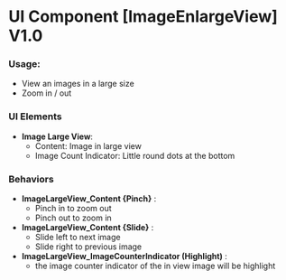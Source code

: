 # UI Component [ImageEnlargeView] V1.0
### Usage:
- View an images in a large size
- Zoom in / out

### UI Elements
- **Image Large View**:
  - Content: Image in large view
  - Image Count Indicator: Little round dots at the bottom

### Behaviors 
- **ImageLargeView_Content {Pinch}** : 
  - Pinch in to zoom out
  - Pinch out to zoom in
- **ImageLargeView_Content {Slide}** : 
  - Slide left to next image
  - Slide right to previous image
- **ImageLargeView_ImageCounterIndicator (Highlight)** : 
  - the image counter indicator of the in view image will be highlight
